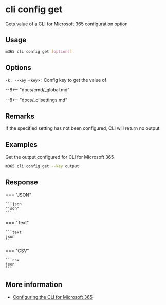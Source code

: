 # cli config get

Gets value of a CLI for Microsoft 365 configuration option

## Usage

```sh
m365 cli config get [options]
```

## Options

`-k, --key <key>`
: Config key to get the value of

--8<-- "docs/cmd/_global.md"

--8<-- "docs/_clisettings.md"

## Remarks

If the specified setting has not been configured, CLI will return no output.

## Examples

Get the output configured for CLI for Microsoft 365

```sh
m365 cli config get --key output
```

## Response

=== "JSON"

    ```json
    "json"
    ```

=== "Text"

    ```text
    json
    ```

=== "CSV"

    ```csv
    json
    ```

## More information

- [Configuring the CLI for Microsoft 365](../../../user-guide/configuring-cli.md)
